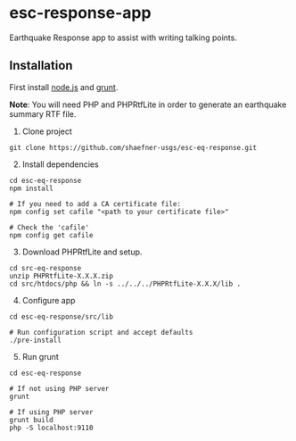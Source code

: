 esc-response-app
================

Earthquake Response app to assist with writing talking points.

## Installation

First install [node.js](https://nodejs.org/) and [grunt](http://gruntjs.com).

**Note**: You will need PHP and PHPRtfLite in order to generate an earthquake summary RTF file.

1. Clone project

```
git clone https://github.com/shaefner-usgs/esc-eq-response.git
```

2. Install dependencies

```
cd esc-eq-response
npm install

# If you need to add a CA certificate file:
npm config set cafile "<path to your certificate file>"

# Check the 'cafile'
npm config get cafile

```

3. Download PHPRtfLite and setup.

```
cd src-eq-response
unzip PHPRtfLite-X.X.X.zip
cd src/htdocs/php && ln -s ../../../PHPRtfLite-X.X.X/lib .
```

4. Configure app

```
cd esc-eq-response/src/lib

# Run configuration script and accept defaults
./pre-install
```

5. Run grunt

```
cd esc-eq-response

# If not using PHP server
grunt

# If using PHP server
grunt build
php -S localhost:9110
```
